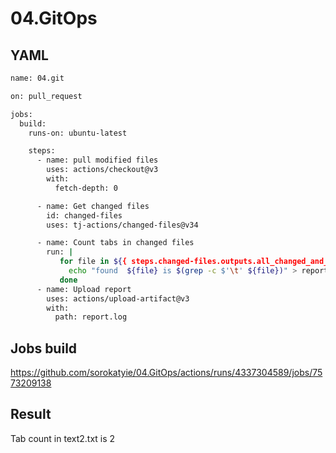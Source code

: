 # **04.GitOps**

## **YAML** ##

```bash
name: 04.git

on: pull_request

jobs:
  build:
    runs-on: ubuntu-latest

    steps:
      - name: pull modified files
        uses: actions/checkout@v3
        with:
          fetch-depth: 0

      - name: Get changed files
        id: changed-files
        uses: tj-actions/changed-files@v34

      - name: Count tabs in changed files
        run: |
           for file in ${{ steps.changed-files.outputs.all_changed_and_modified_files }}; do
             echo "found  ${file} is $(grep -c $'\t' ${file})" > report.log
           done
      - name: Upload report
        uses: actions/upload-artifact@v3
        with:
          path: report.log

```
## Jobs build
https://github.com/sorokatyie/04.GitOps/actions/runs/4337304589/jobs/7573209138

## Result
Tab count in text2.txt is 2









